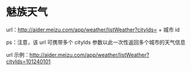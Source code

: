 # 魅族天气
url：http://aider.meizu.com/app/weather/listWeather?cityIds= + 城市 id

ps：注意，该 url 可携带多个 cityIds 参数以此一次性返回多个城市的天气信息

url 示例：http://aider.meizu.com/app/weather/listWeather?cityIds=101240101